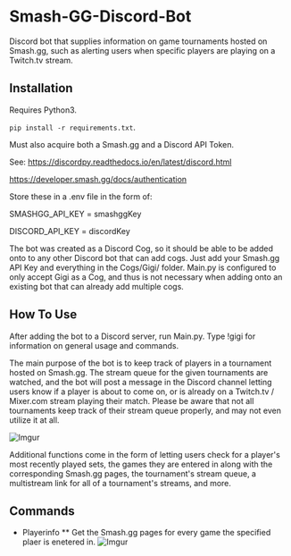 # Smash-GG-Discord-Bot
Discord bot that supplies information on game tournaments hosted on Smash.gg, such as alerting users when specific players are playing on a Twitch.tv stream.

## Installation
Requires Python3.

`pip install -r requirements.txt`.

Must also acquire both a Smash.gg and a Discord API Token. 

See:
https://discordpy.readthedocs.io/en/latest/discord.html

https://developer.smash.gg/docs/authentication

Store these in a .env file in the form of:

SMASHGG_API_KEY = smashggKey

DISCORD_API_KEY = discordKey

The bot was created as a Discord Cog, so it should be able to be added onto to any other Discord bot that can add cogs. Just add your Smash.gg API Key and everything in the Cogs/Gigi/ folder. Main.py is configured to only accept Gigi as a Cog, and thus is not necessary when adding onto an existing bot that can already add multiple cogs.

## How To Use
After adding the bot to a Discord server, run Main.py. Type !gigi for information on general usage and commands.

The main purpose of the bot is to keep track of players in a tournament hosted on Smash.gg. The stream queue for the given tournaments are watched, and the bot will post a message in the Discord channel letting users know if a player is about to come on, or is already on a Twitch.tv / Mixer.com stream playing their match. Please be aware that not all tournaments keep track of their stream queue properly, and may not even utilize it at all.

![Imgur](https://i.imgur.com/Zp2fzmv.png)

Additional functions come in the form of letting users check for a player's most recently played sets, the games they are entered in along with the corresponding Smash.gg pages, the tournament's stream queue, a multistream link for all of a tournament's streams, and more.

## Commands
* Playerinfo
  ** Get the Smash.gg pages for every game the specified plaer is enetered in.
![Imgur](https://i.imgur.com/Z4TffVD.png)
